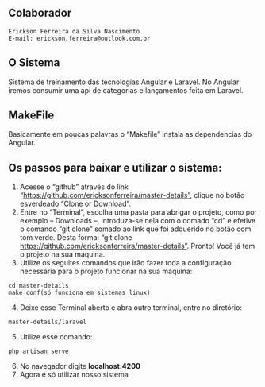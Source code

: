 ## Colaborador
```
Erickson Ferreira da Silva Nascimento
E-mail: erickson.ferreira@outlook.com.br
```

## O Sistema
   Sistema de treinamento das tecnologias Angular e Laravel. No Angular iremos consumir uma api de categorias e lançamentos feita em Laravel.

## MakeFile
Basicamente em poucas palavras o “Makefile” instala as dependencias do Angular.

## Os passos para baixar e utilizar o sistema:
1. Acesse o “github” através do link “https://github.com/ericksonferreira/master-details”, clique no botão esverdeado “Clone or Download”.
2. Entre no “Terminal”, escolha uma pasta para abrigar o projeto, como por exemplo – Downloads –, introduza-se nela com o comado “cd” e efetive o comando “git clone” somado ao link que foi adquerido no botão com tom verde. Desta forma: “git clone https://github.com/ericksonferreira/master-details”. Pronto! Você já tem o projeto na sua máquina.
3. Utilize os seguites comandos que irão fazer toda a configuração necessária para o projeto funcionar na sua máquina:
```
cd master-details
make conf(só funciona em sistemas linux)
```
4. Deixe esse Terminal aberto e abra outro terminal, entre no diretório:
```
master-details/laravel
```
5. Utilize esse comando:
```
php artisan serve
```
6. No navegador digite **localhost:4200**
7. Agora é só utilizar nosso sistema
